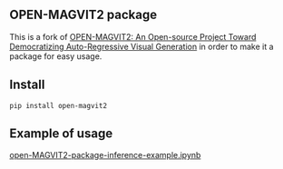## OPEN-MAGVIT2 package

This is a fork of [OPEN-MAGVIT2: An Open-source Project Toward Democratizing Auto-Regressive Visual Generation](https://github.com/TencentARC/Open-MAGVIT2) in order to make it a package for easy usage.

## Install
```
pip install open-magvit2
```

## Example of usage

[open-MAGVIT2-package-inference-example.ipynb](https://colab.research.google.com/drive/1lpqnekYG__GgSTmW2y7w4FZEZms54Sc5?usp=sharing)